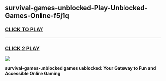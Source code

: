 
## survival-games-unblocked-Play-Unblocked-Games-Online-f5j1q
<h3>
<a href="https://premium76.site?title=survival-games-unblocked&ref=24A">CLICK TO PLAY</a></h3>
<hr>

<h3>
<a href="https://premium76.site?title=survival-games-unblocked&ref=24A">CLICK 2 PLAY</a>
  
</h3>

<a href="https://premium76.site?title=survival-games-unblocked&ref=24A"><img src="https://clearcache.store/games.png"></a>


**survival-games-unblocked games unblocked: Your Gateway to Fun and Accessible Online Gaming**
